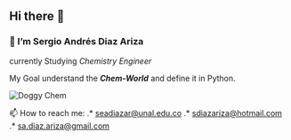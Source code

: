 ## Hi there 👋
### 🌱 I’m Sergio Andrés Diaz Ariza
currently Studying _Chemistry_ _Engineer_ 

My Goal understand the **_Chem-World_** and define it in Python.

![Doggy Chem][gif_dog_chem]


📫 How to reach me: 
.* seadiazar@unal.edu.co
.* sdiazariza@hotmail.com
.* sa.diaz.ariza@gmail.com

[gif_dog_chem]: https://giphy.com/gifs/fUZHXuE94BN2wtSbUS/html5 "Doggy Chem"
<!--
**Daz-Riza-Seriog/Daz-Riza-Seriog** is a ✨ _special_ ✨ repository because its `README.md` (this file) appears on your GitHub profile.

Here are some ideas to get you started:

- 🔭 I’m currently working on ...
- 🌱 I’m currently learning ...
- 👯 I’m looking to collaborate on ...
- 🤔 I’m looking for help with ...
- 💬 Ask me about ...
- 📫 How to reach me: ...
- 😄 Pronouns: ...
- ⚡ Fun fact: ...
-->
